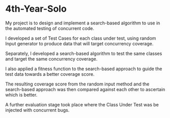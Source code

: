 # 4th-Year-Solo

My project is to design and implement a search-based algorithm to use in the automated testing of concurrent code.

I developed a set of Test Cases for each class under test, using random Input generator to produce data that will target concurrency coverage.

Separately, I developed a search-based algorithm to test the same classes and target the same concurrency coverage. 

I also applied a fitness function to the search-based approach to guide the test data towards a better coverage score.

The resulting coverage score from the random input method and the search-based approach was then compared against each other to ascertain which is better.

A further evaluation stage took place where the Class Under Test was be injected with concurrent bugs.

